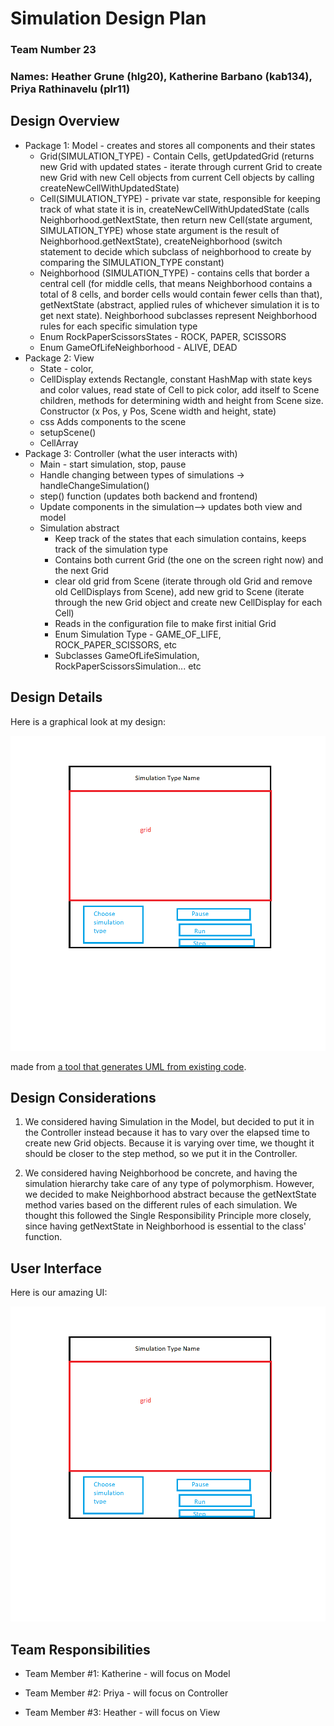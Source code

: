 # Simulation Design Plan
### Team Number 23
### Names: Heather Grune (hlg20), Katherine Barbano (kab134), Priya Rathinavelu (plr11)


## Design Overview

* Package 1: Model - creates and stores all components and their states
    * Grid(SIMULATION_TYPE) - Contain Cells, getUpdatedGrid (returns new Grid with updated states - iterate through current Grid to 
    create new Grid with new Cell objects from current Cell objects by calling createNewCellWithUpdatedState)
    * Cell(SIMULATION_TYPE) - private var state, responsible for keeping track of what state it is in, createNewCellWithUpdatedState 
    (calls Neighborhood.getNextState, then return new Cell(state argument, SIMULATION_TYPE) whose state argument is the result of Neighborhood.getNextState),
    createNeighborhood (switch statement to decide which subclass of neighborhood to create by comparing the SIMULATION_TYPE constant)
    * Neighborhood (SIMULATION_TYPE) - contains cells that border a central cell (for middle cells, that means
    Neighborhood contains a total of 8 cells, and border cells would contain fewer cells than that), getNextState (abstract, applied rules of 
    whichever simulation it is to get next state). Neighborhood subclasses represent Neighborhood rules for each specific simulation type
    * Enum RockPaperScissorsStates - ROCK, PAPER, SCISSORS
    * Enum GameOfLifeNeighborhood - ALIVE, DEAD
* Package 2: View  
    * State - color, 
    * CellDisplay extends Rectangle, constant HashMap with state keys and color values, read state of Cell to pick color,
     add itself to Scene children, methods for determining width and height from Scene size. 
     Constructor (x Pos, y Pos, Scene width and height, state)
     * css
    Adds components to the scene
    * setupScene()
    * CellArray
* Package 3: Controller (what the user interacts with)
    * Main - start simulation, stop, pause
    * Handle changing between types of simulations -> handleChangeSimulation()
    * step() function (updates both backend and frontend)
    * Update components in the simulation--> updates both view and model
    * Simulation abstract
        * Keep track of the states that each simulation contains, keeps track of the simulation type
        * Contains both current Grid (the one on the screen right now) and the next Grid
        * clear old grid from Scene (iterate through old Grid and remove old CellDisplays from Scene), add new grid to Scene (iterate through the new Grid object and create new CellDisplay for each Cell)
        * Reads in the configuration file to make first initial Grid
        * Enum Simulation Type - GAME_OF_LIFE, ROCK_PAPER_SCISSORS, etc
        * Subclasses GameOfLifeSimulation, RockPaperScissorsSimulation... etc

## Design Details

Here is a graphical look at my design:

![This is cool, too bad you can't see it](UI_Example.png "An initial UI")

made from [a tool that generates UML from existing code](http://staruml.io/).


## Design Considerations

1) We considered having Simulation in the Model, but decided to put it in the Controller
instead because it has to vary over the elapsed time to create new Grid objects. Because it
is varying over time, we thought it should be closer to the step method, so we put it in the Controller.

2) We considered having Neighborhood be concrete, and having the simulation hierarchy take care
of any type of polymorphism. However, we decided to make Neighborhood abstract because the getNextState
method varies based on the different rules of each simulation. We thought this followed the Single
Responsibility Principle more closely, since having getNextState in Neighborhood is essential to the
class' function.

## User Interface

Here is our amazing UI:

![This is cool, too bad you can't see it](UI_Example.png "An initial UI")


## Team Responsibilities

 * Team Member #1: Katherine - will focus on Model

 * Team Member #2: Priya - will focus on Controller

 * Team Member #3: Heather - will focus on View

